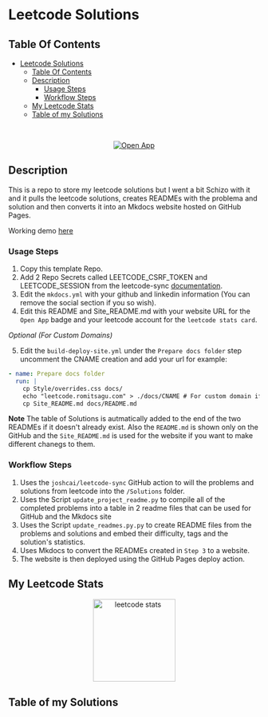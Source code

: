 # Leetcode Solutions

## Table Of Contents
- [Leetcode Solutions](#leetcode-solutions)
  - [Table Of Contents](#table-of-contents)
  - [Description](#description)
    - [Usage Steps](#usage-steps)
    - [Workflow Steps](#workflow-steps)
  - [My Leetcode Stats](#my-leetcode-stats)
  - [Table of my Solutions](#table-of-my-solutions)

<br/>
<p align="center">
  <a href="https://leetcode.romitsagu.com/">
    <img src="https://img.shields.io/badge/Site%20Link-Click%20Here-blue?style=for-the-badge&logo=vercel" alt="Open App"/>
  </a>
</p>

## Description

This is a repo to store my leetcode solutions but I went a bit Schizo with it and it pulls the leetcode solutions, creates READMEs with the problema and solution and then converts it into an Mkdocs website hosted on GitHub Pages.

Working demo [here](https://github.com/NinePiece2/Leetcode)

### Usage Steps
1. Copy this template Repo.
2. Add 2 Repo Secrets called LEETCODE_CSRF_TOKEN and LEETCODE_SESSION from the leetcode-sync [documentation](https://github.com/joshcai/leetcode-sync?tab=readme-ov-file#how-to-use).
3. Edit the ```mkdocs.yml``` with your github and linkedin information (You can remove the social section if you so wish).
4. Edit this README and Site_README.md with your website URL for the `Open App` badge and your leetcode account for the `leetcode stats card`.

*Optional (For Custom Domains)*

5. Edit the ```build-deploy-site.yml``` under the `Prepare docs folder` step uncomment the CNAME creation and add your url for example:
```yml
- name: Prepare docs folder
  run: |
    cp Style/overrides.css docs/
    echo "leetcode.romitsagu.com" > ./docs/CNAME # For custom domain if needed
    cp Site_README.md docs/README.md
```

**Note**
The table of Solutions is autmatically added to the end of the two READMEs if it doesn't already exist. Also the `README.md` is shown only on the GitHub and the `Site_README.md` is used for the website if you want to make different chanegs to them.


### Workflow Steps
1. Uses the ```joshcai/leetcode-sync``` GitHub action to will the problems and solutions from leetcode into the ```/Solutions``` folder.
2. Uses the Script ```update_project_readme.py``` to compile all of the completed problems into a table in 2 readme files that can be used for GitHub and the Mkdocs site
3. Uses the Script ```update_readmes.py.py``` to create README files from the problems and solutions and embed their difficulty, tags and the solution's statistics.
4. Uses Mkdocs to convert the READMEs created in `Step 3` to a website.
5. The website is then deployed using the GitHub Pages deploy action.

## My Leetcode Stats

<div align="center">
    <img src="https://github-readme-leetcode-card.romitsagu.com/NinePiece2?theme=dark" height="165" alt="leetcode stats"/>
</div>

## Table of my Solutions


